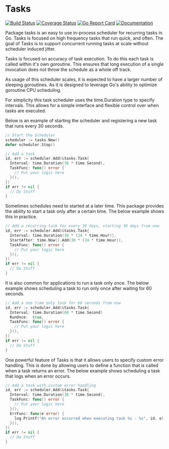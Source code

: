 # Tasks

[![Build Status](https://travis-ci.org/madflojo/tasks.svg?branch=master)](https://travis-ci.org/madflojo/tasks) 
[![Coverage Status](https://coveralls.io/repos/github/madflojo/tasks/badge.svg?branch=master)](https://coveralls.io/github/madflojo/tasks?branch=master)
[![Go Report Card](https://goreportcard.com/badge/github.com/madflojo/tasks)](https://goreportcard.com/report/github.com/madflojo/tasks) 
[![Documentation](https://godoc.org/github.com/madflojo/tasks?status.svg)](http://godoc.org/github.com/madflojo/tasks)

Package tasks is an easy to use in-process scheduler for recurring tasks in Go. Tasks is focused on high frequency
tasks that run quick, and often. The goal of Tasks is to support concurrent running tasks at scale without scheduler
induced jitter.

Tasks is focused on accuracy of task execution. To do this each task is called within it's own goroutine. This ensures 
that long execution of a single invocation does not throw the schedule as a whole off track.

As usage of this scheduler scales, it is expected to have a larger number of sleeping goroutines. As it is designed to 
leverage Go's ability to optimize goroutine CPU scheduling.

For simplicity this task scheduler uses the time.Duration type to specify intervals. This allows for a simple interface 
and flexible control over when tasks are executed.

Below is an example of starting the scheduler and registering a new task that runs every 30 seconds.

```go
// Start the Scheduler
scheduler := tasks.New()
defer scheduler.Stop()

// Add a task
id, err := scheduler.Add(&tasks.Task{
  Interval: time.Duration(30 * time.Second),
  TaskFunc: func() error {
    // Put your logic here
  }(),
})
if err != nil {
  // Do Stuff
}
```

Sometimes schedules need to started at a later time. This package provides the ability to start a task only after a 
certain time. The below example shows this in practice.

```go
// Add a recurring task for every 30 days, starting 30 days from now
id, err := scheduler.Add(&tasks.Task{
  Interval: time.Duration(30 * (24 * time.Hour)),
  StartAfter: time.Now().Add(30 * (24 * time.Hour)),
  TaskFunc: func() error {
    // Put your logic here
  }(),
})
if err != nil {
  // Do Stuff
}
```

It is also common for applications to run a task only once. The below example shows scheduling a task to run only once 
after waiting for 60 seconds.

```go
// Add a one time only task for 60 seconds from now
id, err := scheduler.Add(&tasks.Task{
  Interval: time.Duration(60 * time.Second)
  RunOnce:  true,
  TaskFunc: func() error {
    // Put your logic here
  }(),
})
if err != nil {
  // Do Stuff
}
```

One powerful feature of Tasks is that it allows users to specify custom error handling. This is done by allowing users 
to define a function that is called when a task returns an error. The below example shows scheduling a task that logs 
when an error occurs.

```go
// Add a task with custom error handling
id, err := scheduler.Add(&tasks.Task{
  Interval: time.Duration(30 * time.Second),
  TaskFunc: func() error {
    // Put your logic here
  }(),
  ErrFunc: func(e error) {
    log.Printf("An error occurred when executing task %s - %s", id, e)
  }(),
})
if err != nil {
  // Do Stuff
}
```


